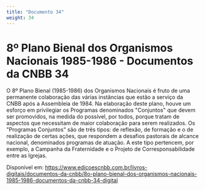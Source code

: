 ```yaml
---
title: "Documento 34"
weight: 34
---
```


# 8º Plano Bienal dos Organismos Nacionais 1985-1986 - Documentos da CNBB 34

O 8⁠º Plano Bienal (1985-1986) dos Organismos Nacionais é fruto de uma permanente colaboração das várias instâncias que estão a serviço da CNBB após a Assembleia de 1984. Na elaboração deste plano, houve um esforço em privilegiar os Programas denominados "Conjuntos" que devem ser promovidos, na medida do possível, por todos, porque tratam de aspectos que necessitam de maior colaboração para serem realizados. Os "Programas Conjuntos" são de três tipos: de reflexão, de formação e o de realização de certas ações, que respondem a desafios pastorais de alcance nacional, denominados programas de atuação. A este tipo pertencem, por exemplo, a Campanha da Fraternidade e o Projeto de Corresponsabilidade entre as Igrejas.

Disponível em: https://www.edicoescnbb.com.br/livros-digitais/documentos-da-cnbb/8o-plano-bienal-dos-organismos-nacionais-1985-1986-documentos-da-cnbb-34-digital
